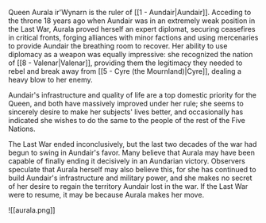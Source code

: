 Queen Aurala ir'Wynarn is the ruler of [[1 - Aundair|Aundair]]. Acceding to the throne 18 years ago when Aundair was in an extremely weak position in the Last War, Aurala proved herself an expert diplomat, securing ceasefires in critical fronts, forging alliances with minor factions and using mercenaries to provide Aundair the breathing room to recover. Her ability to use diplomacy as a weapon was equally impressive: she recognized the nation of [[8 - Valenar|Valenar]], providing them the legitimacy they needed to rebel and break away from [[5 - Cyre (the Mournland)|Cyre]], dealing a heavy blow to her enemy.

Aundair's infrastructure and quality of life are a top domestic priority for the Queen, and both have massively improved under her rule; she seems to sincerely desire to make her subjects' lives better, and occasionally has indicated she wishes to do the same to the people of the rest of the Five Nations.

The Last War ended inconclusively, but the last two decades of the war had begun to swing in Aundair's favor. Many believe that Aurala may have been capable of finally ending it decisively in an Aundarian victory. Observers speculate that Aurala herself may also believe this, for she has continued to build Aundair's infrastructure and military power, and she makes no secret of her desire to regain the territory Aundair lost in the war. If the Last War were to resume, it may be because Aurala makes her move.

![[aurala.png]]